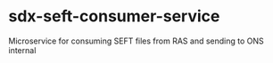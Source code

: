 # sdx-seft-consumer-service
Microservice for consuming SEFT files from RAS and sending to ONS internal 

